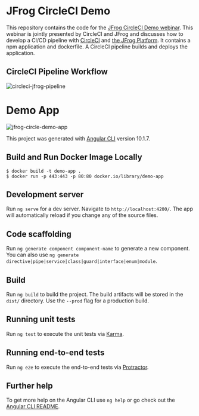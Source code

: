# JFrog CircleCI Demo

This repository contains the code for the [JFrog CircleCI Demo webinar](https://devops.com/webinars/). This webinar is jointly presented by CircleCI and JFrog and discusses how to develop a CI/CD pipeline with [CircleCI](https://www.circleci.com/) and [the JFrog Platform](https://jfrog.com/platform/). It contains a npm application and dockerfile. A CircleCI pipeline builds and deploys the application.

## CircleCI Pipeline Workflow
![circleci-jfrog-pipeline](https://user-images.githubusercontent.com/6440106/108023777-2936ac00-6fd8-11eb-9513-474fa9f97f1f.png)


# Demo App

![jfrog-circle-demo-app](https://user-images.githubusercontent.com/6440106/108022107-c859a480-6fd4-11eb-8d0b-a3203ca83494.png)

This project was generated with [Angular CLI](https://github.com/angular/angular-cli) version 10.1.7.

## Build and Run Docker Image Locally

```
$ docker build -t demo-app . 
$ docker run -p 443:443 -p 80:80 docker.io/library/demo-app
```

## Development server

Run `ng serve` for a dev server. Navigate to `http://localhost:4200/`. The app will automatically reload if you change any of the source files.

## Code scaffolding

Run `ng generate component component-name` to generate a new component. You can also use `ng generate directive|pipe|service|class|guard|interface|enum|module`.

## Build

Run `ng build` to build the project. The build artifacts will be stored in the `dist/` directory. Use the `--prod` flag for a production build.

## Running unit tests

Run `ng test` to execute the unit tests via [Karma](https://karma-runner.github.io).

## Running end-to-end tests

Run `ng e2e` to execute the end-to-end tests via [Protractor](http://www.protractortest.org/).

## Further help

To get more help on the Angular CLI use `ng help` or go check out the [Angular CLI README](https://github.com/angular/angular-cli/blob/master/README.md).
